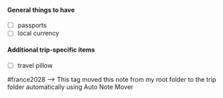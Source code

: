 #### General things to have
- [ ] passports
- [ ] local currency
#### Additional trip-specific items
- [ ] travel pillow

#france2028 --> This tag moved this note from my root folder to the trip folder automatically using Auto Note Mover